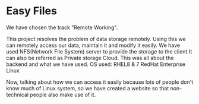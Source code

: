 # Easy Files

We have chosen the track "Remote Working".

This project resolves the problem of data storage remotely. Using this we can remotely access our data, maintain it and modify it easily.
We have used NFS(Network File System) server to provide the storage to the client.It can also be referred as Private storage Cloud. 
This was all about the backend and what we have used.
OS used: RHEL8 & 7 RedHat Enterprise Linux

Now, talking about how we can access it easily because lots of people don't know much of Linux system, so we have created a website so that non-technical people also make use of it.


